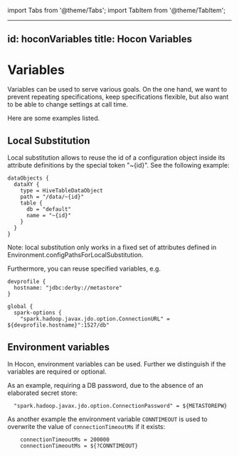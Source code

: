 import Tabs from '@theme/Tabs';
import TabItem from '@theme/TabItem';

---
id: hoconVariables
title: Hocon Variables
---

# Variables
Variables can be used to serve various goals. On the one hand, we want to prevent repeating specifications, keep specifications flexible, but also want to be able to change settings at call time. 

Here are some examples listed. 

## Local Substitution
Local substitution allows to reuse the id of a configuration object inside its attribute definitions by the special token "~\{id}". See the following example:
```
dataObjects {
  dataXY {
    type = HiveTableDataObject
    path = "/data/~{id}"
    table {
      db = "default"
      name = "~{id}"
    }
  }
}
```
Note: local substitution only works in a fixed set of attributes defined in Environment.configPathsForLocalSubstitution.

Furthermore, you can reuse specified variables, e.g.
```
devprofile {
  hostname: "jdbc:derby://metastore"
}

global {
  spark-options {
    "spark.hadoop.javax.jdo.option.ConnectionURL" = ${devprofile.hostname}":1527/db"
```

## Environment variables
In Hocon, environment variables can be used. Further we distinguish if the variables are required or optional. 

As an example, requiring a DB password, due to the absence of an elaborated secret store:
```
  "spark.hadoop.javax.jdo.option.ConnectionPassword" = ${METASTOREPW}
```

As another example the environment variable `CONNTIMEOUT` is used to overwrite the value of `connectionTimeoutMs` if it exists:
```
    connectionTimeoutMs = 200000
    connectionTimeoutMs = ${?CONNTIMEOUT}
```

